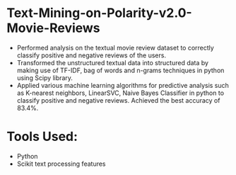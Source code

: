 # Text-Mining-on-Polarity-v2.0-Movie-Reviews
- Performed analysis on the textual movie review dataset to correctly classify positive and negative reviews of the users.
- Transformed the unstructured textual data into structured data by making use of TF-IDF, bag of words and n-grams techniques in python using Scipy library.
- Applied various machine learning algorithms for predictive analysis such as K-nearest neighbors, LinearSVC, Naive Bayes Classifier in python to classify positive and negative reviews. Achieved the best accuracy of 83.4%.

# Tools Used:
- Python
- Scikit text processing features
